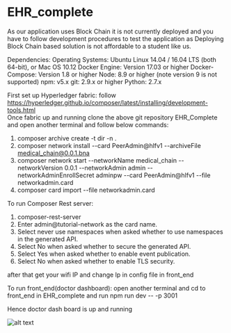 # EHR_complete

As our application uses Block Chain it is not currently deployed and you have to follow development procedures to test the application as Deploying Block Chain based solution is not affordable to a student like us. 

Dependencies:
Operating Systems: Ubuntu Linux 14.04 / 16.04 LTS (both 64-bit), or Mac OS 10.12
Docker Engine: Version 17.03 or higher
Docker-Compose: Version 1.8 or higher
Node: 8.9 or higher (note version 9 is not supported)
npm: v5.x
git: 2.9.x or higher
Python: 2.7.x


First set up Hyperledger fabric: follow https://hyperledger.github.io/composer/latest/installing/development-tools.html  
Once fabric up and running clone the above git repository EHR_Complete and open another terminal and follow below commands:

1)  composer archive create -t dir -n .
2)  composer network install --card PeerAdmin@hlfv1 --archiveFile medical_chain@0.0.1.bna
3)  composer network start --networkName medical_chain --networkVersion 0.0.1 --networkAdmin admin --networkAdminEnrollSecret adminpw --card PeerAdmin@hlfv1 --file networkadmin.card
4)  composer card import --file networkadmin.card


To run Composer Rest server:
1)  composer-rest-server
2)  Enter admin@tutorial-network as the card name.
3)  Select never use namespaces when asked whether to use namespaces in the generated API.
4)  Select No when asked whether to secure the generated API.
5)  Select Yes when asked whether to enable event publication.
6)  Select No when asked whether to enable TLS security. 

after that get your wifi IP and change Ip in config file in front_end 

To run front_end(doctor dashboard):
open another terminal and cd to front_end in EHR_complete and run npm run dev -- -p 3001

Hence doctor dash board is up and running 

![alt text](http://url/to/img.png)
